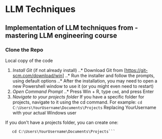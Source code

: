 # LLM Techniques

## Implementation of LLM techniques from - mastering LLM engineering course

### Clone the Repo
Local copy of the code
1. *Install Git* (if not already install)
..* Download Git from [https://git-scm.com/download/win]
..* Run the installer and follow the prompts, using default options
..* After the installation, you may need to open a new Powershell window to use it (or you might even need to restart)
2. *Open Command Prompt*
..* Press Win + R, type `cmd`, and press Enter
3. *Navigate to your projects folder*
If you have a specific folder for projects, navigate to it using the cd command. For example:
`cd C:\Users\YourUsername\Documents\Projects`
Replacing YourUsername with your actual Windows user

If you don't have a projects folder, you can create one:
```mkdir C:\Users\YourUsername\Documents\Projects
   cd C:\Users\YourUsername\Documents\Projects```
